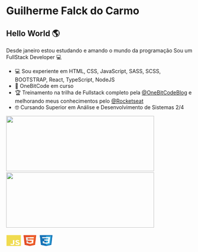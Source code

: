 # Guilherme Falck do Carmo

## Hello World 🌎

Desde janeiro estou estudando e amando o mundo da programação
Sou um FullStack Developer 💻

- 💻 Sou experiente em HTML, CSS, JavaScript, SASS, SCSS, BOOTSTRAP, React, TypeScript, NodeJS
- 📱 OneBitCode em curso 
- 🏆 Treinamento <a href="https://www.onebitcode.com/"></a> na trilha de Fullstack completo pela <a href="https://github.com/OneBitCode">@OneBitCodeBlog</a> e melhorando meus conhecimentos pelo <a href="https://github.com/Rocketseat">@Rocketseat</a>
- 🤓 Cursando Superior em Análise e Desenvolvimento de Sistemas 2/4
<div>
  <img width="400px" height="150px" src="https://github-readme-stats.vercel.app/api?username=guilhermefalck&show_icons=true&theme=onedark"/>
  <img width="400px" height="150px" src="https://github-readme-stats.vercel.app/api/top-langs/?username=guilhermefalck&layout=compact&theme=onedark"/>
</div>
<div style="display: inline_block"><br>
  <img align="center" alt="Gui-Js" height="30" width="40" src="https://raw.githubusercontent.com/devicons/devicon/master/icons/javascript/javascript-plain.svg">
  <img align="center" alt="Gui-HTML" height="30" width="40" src="https://raw.githubusercontent.com/devicons/devicon/master/icons/html5/html5-original.svg">
  <img align="center" alt="Gui-CSS" height="30" width="40" src="https://raw.githubusercontent.com/devicons/devicon/master/icons/css3/css3-original.svg">
</div>
